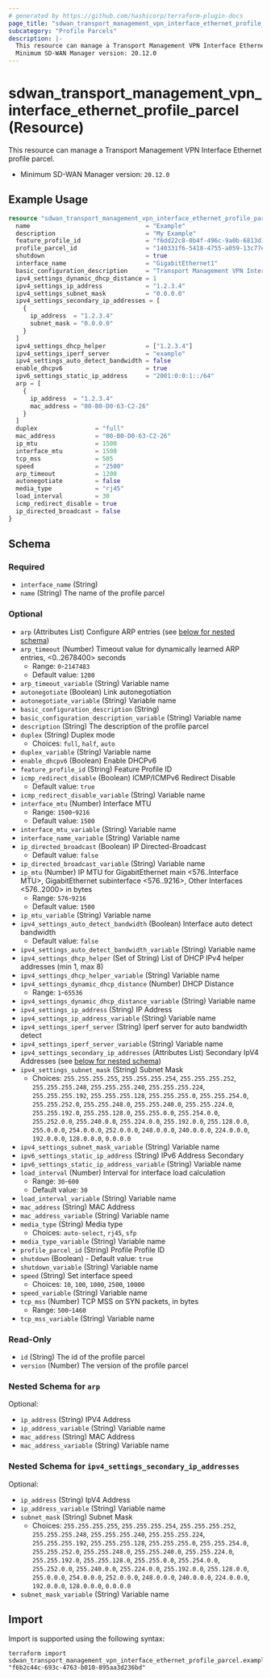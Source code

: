 ```yaml
---
# generated by https://github.com/hashicorp/terraform-plugin-docs
page_title: "sdwan_transport_management_vpn_interface_ethernet_profile_parcel Resource - terraform-provider-sdwan"
subcategory: "Profile Parcels"
description: |-
  This resource can manage a Transport Management VPN Interface Ethernet profile parcel.
  Minimum SD-WAN Manager version: 20.12.0
---
```


# sdwan_transport_management_vpn_interface_ethernet_profile_parcel (Resource)

This resource can manage a Transport Management VPN Interface Ethernet profile parcel.
  - Minimum SD-WAN Manager version: `20.12.0`

## Example Usage

```terraform
resource "sdwan_transport_management_vpn_interface_ethernet_profile_parcel" "example" {
  name                                = "Example"
  description                         = "My Example"
  feature_profile_id                  = "f6dd22c8-0b4f-496c-9a0b-6813d1f8b8ac"
  profile_parcel_id                   = "140331f6-5418-4755-a059-13c77eb96037"
  shutdown                            = true
  interface_name                      = "GigabitEthernet1"
  basic_configuration_description     = "Transport Management VPN Interface Ethernet"
  ipv4_settings_dynamic_dhcp_distance = 1
  ipv4_settings_ip_address            = "1.2.3.4"
  ipv4_settings_subnet_mask           = "0.0.0.0"
  ipv4_settings_secondary_ip_addresses = [
    {
      ip_address  = "1.2.3.4"
      subnet_mask = "0.0.0.0"
    }
  ]
  ipv4_settings_dhcp_helper           = ["1.2.3.4"]
  ipv4_settings_iperf_server          = "example"
  ipv4_settings_auto_detect_bandwidth = false
  enable_dhcpv6                       = true
  ipv6_settings_static_ip_address     = "2001:0:0:1::/64"
  arp = [
    {
      ip_address  = "1.2.3.4"
      mac_address = "00-B0-D0-63-C2-26"
    }
  ]
  duplex                = "full"
  mac_address           = "00-B0-D0-63-C2-26"
  ip_mtu                = 1500
  interface_mtu         = 1500
  tcp_mss               = 505
  speed                 = "2500"
  arp_timeout           = 1200
  autonegotiate         = false
  media_type            = "rj45"
  load_interval         = 30
  icmp_redirect_disable = true
  ip_directed_broadcast = false
}
```

<!-- schema generated by tfplugindocs -->
## Schema

### Required

- `interface_name` (String)
- `name` (String) The name of the profile parcel

### Optional

- `arp` (Attributes List) Configure ARP entries (see [below for nested schema](#nestedatt--arp))
- `arp_timeout` (Number) Timeout value for dynamically learned ARP entries, <0..2678400> seconds
  - Range: `0`-`2147483`
  - Default value: `1200`
- `arp_timeout_variable` (String) Variable name
- `autonegotiate` (Boolean) Link autonegotiation
- `autonegotiate_variable` (String) Variable name
- `basic_configuration_description` (String)
- `basic_configuration_description_variable` (String) Variable name
- `description` (String) The description of the profile parcel
- `duplex` (String) Duplex mode
  - Choices: `full`, `half`, `auto`
- `duplex_variable` (String) Variable name
- `enable_dhcpv6` (Boolean) Enable DHCPv6
- `feature_profile_id` (String) Feature Profile ID
- `icmp_redirect_disable` (Boolean) ICMP/ICMPv6 Redirect Disable
  - Default value: `true`
- `icmp_redirect_disable_variable` (String) Variable name
- `interface_mtu` (Number) Interface MTU
  - Range: `1500`-`9216`
  - Default value: `1500`
- `interface_mtu_variable` (String) Variable name
- `interface_name_variable` (String) Variable name
- `ip_directed_broadcast` (Boolean) IP Directed-Broadcast
  - Default value: `false`
- `ip_directed_broadcast_variable` (String) Variable name
- `ip_mtu` (Number) IP MTU for GigabitEthernet main <576..Interface MTU>, GigabitEthernet subinterface <576..9216>, Other Interfaces <576..2000> in bytes
  - Range: `576`-`9216`
  - Default value: `1500`
- `ip_mtu_variable` (String) Variable name
- `ipv4_settings_auto_detect_bandwidth` (Boolean) Interface auto detect bandwidth
  - Default value: `false`
- `ipv4_settings_auto_detect_bandwidth_variable` (String) Variable name
- `ipv4_settings_dhcp_helper` (Set of String) List of DHCP IPv4 helper addresses (min 1, max 8)
- `ipv4_settings_dhcp_helper_variable` (String) Variable name
- `ipv4_settings_dynamic_dhcp_distance` (Number) DHCP Distance
  - Range: `1`-`65536`
- `ipv4_settings_dynamic_dhcp_distance_variable` (String) Variable name
- `ipv4_settings_ip_address` (String) IP Address
- `ipv4_settings_ip_address_variable` (String) Variable name
- `ipv4_settings_iperf_server` (String) Iperf server for auto bandwidth detect
- `ipv4_settings_iperf_server_variable` (String) Variable name
- `ipv4_settings_secondary_ip_addresses` (Attributes List) Secondary IpV4 Addresses (see [below for nested schema](#nestedatt--ipv4_settings_secondary_ip_addresses))
- `ipv4_settings_subnet_mask` (String) Subnet Mask
  - Choices: `255.255.255.255`, `255.255.255.254`, `255.255.255.252`, `255.255.255.248`, `255.255.255.240`, `255.255.255.224`, `255.255.255.192`, `255.255.255.128`, `255.255.255.0`, `255.255.254.0`, `255.255.252.0`, `255.255.248.0`, `255.255.240.0`, `255.255.224.0`, `255.255.192.0`, `255.255.128.0`, `255.255.0.0`, `255.254.0.0`, `255.252.0.0`, `255.240.0.0`, `255.224.0.0`, `255.192.0.0`, `255.128.0.0`, `255.0.0.0`, `254.0.0.0`, `252.0.0.0`, `248.0.0.0`, `240.0.0.0`, `224.0.0.0`, `192.0.0.0`, `128.0.0.0`, `0.0.0.0`
- `ipv4_settings_subnet_mask_variable` (String) Variable name
- `ipv6_settings_static_ip_address` (String) IPv6 Address Secondary
- `ipv6_settings_static_ip_address_variable` (String) Variable name
- `load_interval` (Number) Interval for interface load calculation
  - Range: `30`-`600`
  - Default value: `30`
- `load_interval_variable` (String) Variable name
- `mac_address` (String) MAC Address
- `mac_address_variable` (String) Variable name
- `media_type` (String) Media type
  - Choices: `auto-select`, `rj45`, `sfp`
- `media_type_variable` (String) Variable name
- `profile_parcel_id` (String) Profile Profile ID
- `shutdown` (Boolean) - Default value: `true`
- `shutdown_variable` (String) Variable name
- `speed` (String) Set interface speed
  - Choices: `10`, `100`, `1000`, `2500`, `10000`
- `speed_variable` (String) Variable name
- `tcp_mss` (Number) TCP MSS on SYN packets, in bytes
  - Range: `500`-`1460`
- `tcp_mss_variable` (String) Variable name

### Read-Only

- `id` (String) The id of the profile parcel
- `version` (Number) The version of the profile parcel

<a id="nestedatt--arp"></a>
### Nested Schema for `arp`

Optional:

- `ip_address` (String) IPV4 Address
- `ip_address_variable` (String) Variable name
- `mac_address` (String) MAC Address
- `mac_address_variable` (String) Variable name


<a id="nestedatt--ipv4_settings_secondary_ip_addresses"></a>
### Nested Schema for `ipv4_settings_secondary_ip_addresses`

Optional:

- `ip_address` (String) IpV4 Address
- `ip_address_variable` (String) Variable name
- `subnet_mask` (String) Subnet Mask
  - Choices: `255.255.255.255`, `255.255.255.254`, `255.255.255.252`, `255.255.255.248`, `255.255.255.240`, `255.255.255.224`, `255.255.255.192`, `255.255.255.128`, `255.255.255.0`, `255.255.254.0`, `255.255.252.0`, `255.255.248.0`, `255.255.240.0`, `255.255.224.0`, `255.255.192.0`, `255.255.128.0`, `255.255.0.0`, `255.254.0.0`, `255.252.0.0`, `255.240.0.0`, `255.224.0.0`, `255.192.0.0`, `255.128.0.0`, `255.0.0.0`, `254.0.0.0`, `252.0.0.0`, `248.0.0.0`, `240.0.0.0`, `224.0.0.0`, `192.0.0.0`, `128.0.0.0`, `0.0.0.0`
- `subnet_mask_variable` (String) Variable name

## Import

Import is supported using the following syntax:

```shell
terraform import sdwan_transport_management_vpn_interface_ethernet_profile_parcel.example "f6b2c44c-693c-4763-b010-895aa3d236bd"
```
